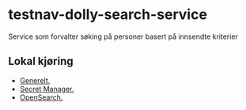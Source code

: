 # testnav-dolly-search-service
Service som forvalter søking på personer basert på innsendte kriterier

## Lokal kjøring
* [Generelt.](../../docs/local_general.md)
* [Secret Manager.](../../docs/local_secretmanager.md)
* [OpenSearch.](../../docs/local_opensearch.md)

